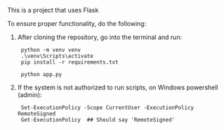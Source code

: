 This is a project that uses Flask

To ensure proper functionality, do the following:

1. After cloning the repository, go into the terminal and run: 
        
        python -m venv venv
        .\venv\Scripts\activate
        pip install -r requirements.txt

        python app.py


2. If the system is not authorized to run scripts, on Windows powershell (admin):


        Set-ExecutionPolicy -Scope CurrentUser -ExecutionPolicy RemoteSigned
        Get-ExecutionPolicy  ## Should say 'RemoteSigned'
